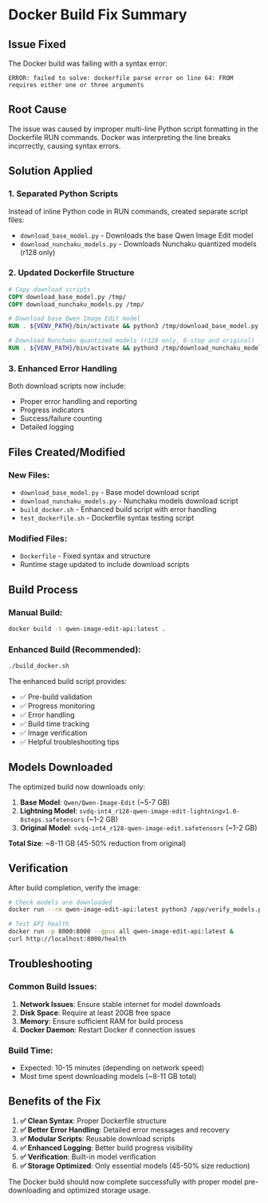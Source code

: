 # Docker Build Fix Summary

## Issue Fixed

The Docker build was failing with a syntax error:
```
ERROR: failed to solve: dockerfile parse error on line 64: FROM requires either one or three arguments
```

## Root Cause

The issue was caused by improper multi-line Python script formatting in the Dockerfile RUN commands. Docker was interpreting the line breaks incorrectly, causing syntax errors.

## Solution Applied

### 1. **Separated Python Scripts**
Instead of inline Python code in RUN commands, created separate script files:

- `download_base_model.py` - Downloads the base Qwen Image Edit model
- `download_nunchaku_models.py` - Downloads Nunchaku quantized models (r128 only)

### 2. **Updated Dockerfile Structure**
```dockerfile
# Copy download scripts
COPY download_base_model.py /tmp/
COPY download_nunchaku_models.py /tmp/

# Download base Qwen Image Edit model
RUN . ${VENV_PATH}/bin/activate && python3 /tmp/download_base_model.py

# Download Nunchaku quantized models (r128 only, 8-step and original)
RUN . ${VENV_PATH}/bin/activate && python3 /tmp/download_nunchaku_models.py
```

### 3. **Enhanced Error Handling**
Both download scripts now include:
- Proper error handling and reporting
- Progress indicators
- Success/failure counting
- Detailed logging

## Files Created/Modified

### New Files:
- `download_base_model.py` - Base model download script
- `download_nunchaku_models.py` - Nunchaku models download script  
- `build_docker.sh` - Enhanced build script with error handling
- `test_dockerfile.sh` - Dockerfile syntax testing script

### Modified Files:
- `Dockerfile` - Fixed syntax and structure
- Runtime stage updated to include download scripts

## Build Process

### Manual Build:
```bash
docker build -t qwen-image-edit-api:latest .
```

### Enhanced Build (Recommended):
```bash
./build_docker.sh
```

The enhanced build script provides:
- ✅ Pre-build validation
- ✅ Progress monitoring  
- ✅ Error handling
- ✅ Build time tracking
- ✅ Image verification
- ✅ Helpful troubleshooting tips

## Models Downloaded

The optimized build now downloads only:

1. **Base Model**: `Qwen/Qwen-Image-Edit` (~5-7 GB)
2. **Lightning Model**: `svdq-int4_r128-qwen-image-edit-lightningv1.0-8steps.safetensors` (~1-2 GB)
3. **Original Model**: `svdq-int4_r128-qwen-image-edit.safetensors` (~1-2 GB)

**Total Size**: ~8-11 GB (45-50% reduction from original)

## Verification

After build completion, verify the image:

```bash
# Check models are downloaded
docker run --rm qwen-image-edit-api:latest python3 /app/verify_models.py

# Test API health
docker run -p 8000:8000 --gpus all qwen-image-edit-api:latest &
curl http://localhost:8000/health
```

## Troubleshooting

### Common Build Issues:

1. **Network Issues**: Ensure stable internet for model downloads
2. **Disk Space**: Require at least 20GB free space
3. **Memory**: Ensure sufficient RAM for build process
4. **Docker Daemon**: Restart Docker if connection issues

### Build Time:
- Expected: 10-15 minutes (depending on network speed)
- Most time spent downloading models (~8-11 GB total)

## Benefits of the Fix

1. **✅ Clean Syntax**: Proper Dockerfile structure
2. **✅ Better Error Handling**: Detailed error messages and recovery
3. **✅ Modular Scripts**: Reusable download scripts
4. **✅ Enhanced Logging**: Better build progress visibility
5. **✅ Verification**: Built-in model verification
6. **✅ Storage Optimized**: Only essential models (45-50% size reduction)

The Docker build should now complete successfully with proper model pre-downloading and optimized storage usage.